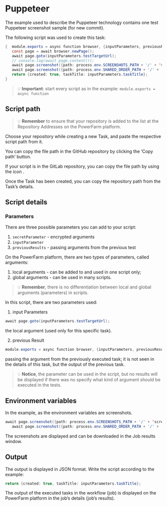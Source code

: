 # Puppeteer

The example used to describe the Puppeteer technology contains one test Puppeteer screenshot sample (for new commit).



The following script was used to create this task:

```java
{  module.exports = async function browser, {inputParameters, previousResult}) {
   const page = await browser.newPage();
   await page.goto(inputParameters.testTargetUrl);
   // console.log(await page.content());
   await page.screenshot({path: process.env.SCREENSHOTS_PATH + '/' + 'screenshot.png'});
   await page.screenshot({path: process.env.SHARED_ORDER_PATH + '/' + 'screenshot.png'});
   return {created: true, taskTitle: inputParameters.taskTitle};
}
```
<!-- theme: warning -->
>💡 **Important**: start every script as in the example: `module.exports = async function`

## Script path

<!-- theme: warning -->
>💡 **Remember** to ensure that your repository is added to the list at the Repository Addresses on the PowerFarm platform.



Choose your repository while creating a new Task, and paste the respective script path from it. 



You can copy the file path in the GitHub repository by clicking the ‘Copy path’ button.


If your script is in the GitLab repository, you can copy the file path by using the icon  .



Once the Task has been created, you can copy the repository path from the Task’s details.



## Script details

### Parameters
There are three possible parameters you can add to your script:
1. `secretParameter` - encrypted arguments
2. `inputParameter` 
3. `previousResults` - passing arguments from the previous test

On the PowerFarm platform, there are two types of parameters, called arguments:
1. local arguments - can be added to and used in one script only;
2. global arguments - can be used in many scripts.

<!-- theme: warning -->
> 💡 **Remember**, there is no differentiation between local and global arguments (parameters) in scripts. 

In this script, there are two parameters used:

1. input Parameters
```java
await page.goto(inputParameters.testTargetUrl);
```
the local argument (used only for this specific task).



2. previous Result 
```java
module.exports = async function browser, {inputParameters, previousResult}) {
```
passing the argument from the previously executed task; it is not seen in the details of this task, but the output of the previous task.

> 💡 **Notice**, the parameter can be used in the script, but no results will be displayed if there was no specify what kind of argument should be executed in the tests.

## Environment variables
In the example, as the environment variables are screenshots. 
```java
await page.screenshot({path: process.env.SCREENSHOTS_PATH + '/' + 'screenshot.png'});
   await page.screenshot({path: process.env.SHARED_ORDER_PATH + '/' + 'screenshot.png'});
```

The screenshots are displayed and can be downloaded in the Job results window.

## Output
The output is displayed in JSON format. Write the script according to the example:
```java
return {created: true, taskTitle: inputParameters.taskTitle};
```

The output of the executed tasks in the workflow (job) is displayed on the PowerFarm platform in the job’s details (job’s results). 

